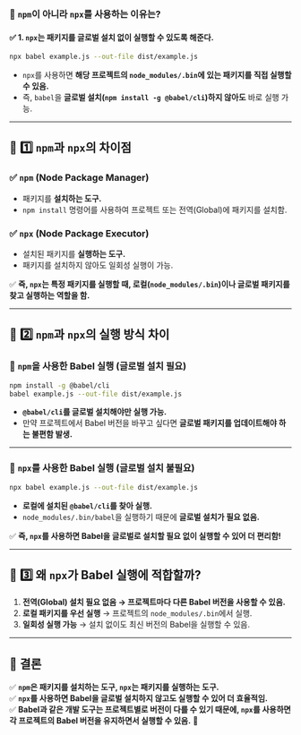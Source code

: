 ### **📌 `npm`이 아니라 `npx`를 사용하는 이유는?**

#### ✅ **1. `npx`는 패키지를 글로벌 설치 없이 실행할 수 있도록 해준다.**

```sh
npx babel example.js --out-file dist/example.js
```

- `npx`를 사용하면 **해당 프로젝트의 `node_modules/.bin`에 있는 패키지를 직접 실행할 수 있음.**
- 즉, `babel`을 **글로벌 설치(`npm install -g @babel/cli`)하지 않아도** 바로 실행 가능.

---

## **📜 1️⃣ `npm`과 `npx`의 차이점**

### **✅ `npm` (Node Package Manager)**

- 패키지를 **설치하는 도구.**
- `npm install` 명령어를 사용하여 프로젝트 또는 전역(Global)에 패키지를 설치함.

### **✅ `npx` (Node Package Executor)**

- 설치된 패키지를 **실행하는 도구.**
- 패키지를 설치하지 않아도 일회성 실행이 가능.

✅ **즉, `npx`는 특정 패키지를 실행할 때, 로컬(`node_modules/.bin`)이나 글로벌 패키지를 찾고 실행하는 역할을 함.**

---

## **📜 2️⃣ `npm`과 `npx`의 실행 방식 차이**

### **🚀 `npm`을 사용한 Babel 실행 (글로벌 설치 필요)**

```sh
npm install -g @babel/cli
babel example.js --out-file dist/example.js
```

- **`@babel/cli`를 글로벌 설치해야만 실행 가능.**
- 만약 프로젝트에서 Babel 버전을 바꾸고 싶다면 **글로벌 패키지를 업데이트해야 하는 불편함 발생.**

---

### **🚀 `npx`를 사용한 Babel 실행 (글로벌 설치 불필요)**

```sh
npx babel example.js --out-file dist/example.js
```

- **로컬에 설치된 `@babel/cli`를 찾아 실행.**
- `node_modules/.bin/babel`을 실행하기 때문에 **글로벌 설치가 필요 없음.**

✅ **즉, `npx`를 사용하면 Babel을 글로벌로 설치할 필요 없이 실행할 수 있어 더 편리함!**

---

## **📜 3️⃣ 왜 `npx`가 Babel 실행에 적합할까?**

1. **전역(Global) 설치 필요 없음 → 프로젝트마다 다른 Babel 버전을 사용할 수 있음.**
2. **로컬 패키지를 우선 실행** → 프로젝트의 `node_modules/.bin`에서 실행.
3. **일회성 실행 가능** → 설치 없이도 최신 버전의 Babel을 실행할 수 있음.

---

## **🎯 결론**

✅ **`npm`은 패키지를 설치하는 도구, `npx`는 패키지를 실행하는 도구.**  
✅ **`npx`를 사용하면 Babel을 글로벌 설치하지 않고도 실행할 수 있어 더 효율적임.**  
✅ **Babel과 같은 개발 도구는 프로젝트별로 버전이 다를 수 있기 때문에, `npx`를 사용하면 각 프로젝트의 Babel 버전을 유지하면서 실행할 수 있음.** 🚀
